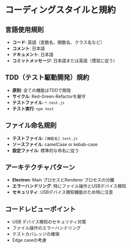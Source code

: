 # コーディングスタイルと規約

## 言語使用規則
- **コード**: 英語（変数名、関数名、クラス名など）
- **コメント**: 日本語
- **ドキュメント**: 日本語
- **コミットメッセージ**: 日本語または英語（慣習に従う）

## TDD（テスト駆動開発）規約
- **原則**: 全ての機能はTDDで開発
- **サイクル**: Red-Green-Refactorを厳守
- **テストファイル**: `*.test.js`
- **テスト実行**: `npm test`

## ファイル命名規則
- **テストファイル**: `[機能名].test.js`
- **ソースファイル**: camelCase or kebab-case
- **設定ファイル**: 標準的な命名に従う

## アーキテクチャパターン
- **Electron**: Main プロセスとRenderer プロセスの分離
- **エラーハンドリング**: 特にファイル操作とUSBデバイス検知
- **セキュリティ**: USBデバイス検知機能のため特に注意

## コードレビューポイント
- USB デバイス検知のセキュリティ対策
- ファイル操作のエラーハンドリング
- テストカバレッジの確保
- Edge caseの考慮
